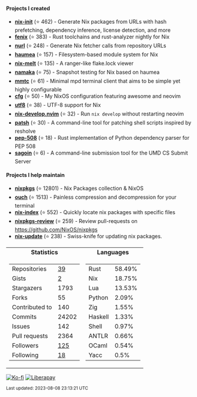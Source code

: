 #### Projects I created

- [**nix-init**](https://github.com/nix-community/nix-init) (⭐ 462) - Generate Nix packages from URLs with hash prefetching, dependency inference, license detection, and more
- [**fenix**](https://github.com/nix-community/fenix) (⭐ 383) - Rust toolchains and rust-analyzer nightly for Nix
- [**nurl**](https://github.com/nix-community/nurl) (⭐ 248) - Generate Nix fetcher calls from repository URLs
- [**haumea**](https://github.com/nix-community/haumea) (⭐ 157) - Filesystem-based module system for Nix
- [**nix-melt**](https://github.com/nix-community/nix-melt) (⭐ 135) - A ranger-like flake.lock viewer
- [**namaka**](https://github.com/nix-community/namaka) (⭐ 75) - Snapshot testing for Nix based on haumea
- [**mmtc**](https://github.com/figsoda/mmtc) (⭐ 61) - Minimal mpd terminal client that aims to be simple yet highly configurable
- [**cfg**](https://github.com/figsoda/cfg) (⭐ 50) - My NixOS configuration featuring awesome and neovim
- [**utf8**](https://github.com/figsoda/utf8) (⭐ 38) - UTF-8 support for Nix
- [**nix-develop.nvim**](https://github.com/figsoda/nix-develop.nvim) (⭐ 32) - Run `nix develop` without restarting neovim
- [**patsh**](https://github.com/nix-community/patsh) (⭐ 30) - A command-line tool for patching shell scripts inspired by resholve
- [**pep-508**](https://github.com/figsoda/pep-508) (⭐ 18) - Rust implementation of Python dependency parser for PEP 508
- [**sagoin**](https://github.com/figsoda/sagoin) (⭐ 6) - A command-line submission tool for the UMD CS Submit Server

#### Projects I help maintain

- [**nixpkgs**](https://github.com/nixos/nixpkgs) (⭐ 12801) - Nix Packages collection & NixOS
- [**ouch**](https://github.com/ouch-org/ouch) (⭐ 1513) - Painless compression and decompression for your terminal
- [**nix-index**](https://github.com/nix-community/nix-index) (⭐ 552) - Quickly locate nix packages with specific files
- [**nixpkgs-review**](https://github.com/mic92/nixpkgs-review) (⭐ 259) - Review pull-requests on https://github.com/NixOS/nixpkgs
- [**nix-update**](https://github.com/mic92/nix-update) (⭐ 238) - Swiss-knife for updating nix packages.

<table>
  <tr align="center">
    <td><b>Statistics</b></td>
    <td><b>Languages</b></td>
  </tr>
  <tr valign="top">
    <td><table>
      <tr>
        <td>Repositories</td>
        <td><a href="https://github.com/figsoda?tab=repositories">
          39
        </a></td>
      </tr>
      <tr>
        <td>Gists</td>
        <td><a href="https://gist.github.com/figsoda">
          2
        </a></td>
      </tr>
      <tr>
        <td>Stargazers</td>
        <td>1793</td>
      </tr>
      <tr>
        <td>Forks</td>
        <td>55</td>
      </tr>
      <tr>
        <td>Contributed to</td>
        <td>140</td>
      </tr>
      <tr>
        <td>Commits</td>
        <td>24202</td>
      </tr>
      <tr>
        <td>Issues</td>
        <td>142</td>
      </tr>
      <tr>
        <td>Pull requests</td>
        <td>2364</td>
      </tr>
      <tr>
        <td>Followers</td>
        <td><a href="https://github.com/figsoda?tab=followers">
          125
        </a></td>
      </tr>
      <tr>
        <td>Following</td>
        <td><a href="https://github.com/figsoda?tab=following">
          18
        </a></td>
      </tr>
    </table></td>
    <td><table><tr><td>Rust</td><td>58.49%</td></tr><tr><td>Nix</td><td>18.75%</td></tr><tr><td>Lua</td><td>13.53%</td></tr><tr><td>Python</td><td>2.09%</td></tr><tr><td>Zig</td><td>1.55%</td></tr><tr><td>Haskell</td><td>1.33%</td></tr><tr><td>Shell</td><td>0.97%</td></tr><tr><td>ANTLR</td><td>0.66%</td></tr><tr><td>OCaml</td><td>0.54%</td></tr><tr><td>Yacc</td><td>0.5%</td></tr></table></td>
  </tr>
</table>

[![Ko-fi](https://img.shields.io/badge/Ko--fi-figsoda-ff5e5b?style=flat-square&logo=ko-fi)](https://ko-fi.com/figsoda)
[![Liberapay](https://img.shields.io/badge/Liberapay-figsoda-f6c915?style=flat-square&logo=liberapay)](https://liberapay.com/figsoda)

<sub>Last updated: 2023-08-08 23:13:21 UTC</sub>
